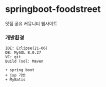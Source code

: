 # springboot-foodstreet
맛집 공유 커뮤니티 웹사이트

 ### 개발환경

 ```
 IDE: Eclipse(21-06)
 DB: MySQL 8.0.27
 VC: git
 Build Tool: Maven

 + spring boot
 + jsp 기반
 + MyBatis
 ```

